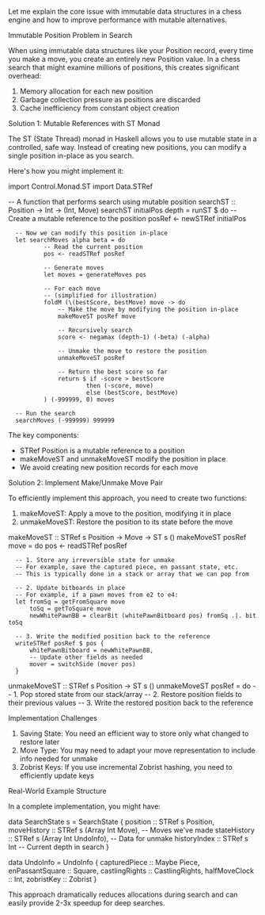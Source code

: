 Let me explain the core issue with immutable data structures in a chess engine and how to improve performance with mutable alternatives.

Immutable Position Problem in Search

When using immutable data structures like your Position record, every time you make a move, you create an entirely new Position value. In a chess search that might examine millions of positions, this creates significant overhead:

1. Memory allocation for each new position
2. Garbage collection pressure as positions are discarded
3. Cache inefficiency from constant object creation

Solution 1: Mutable References with ST Monad

The ST (State Thread) monad in Haskell allows you to use mutable state in a controlled, safe way. Instead of creating new positions, you can modify a single position in-place as you search.

Here's how you might implement it:

import Control.Monad.ST
import Data.STRef

-- A function that performs search using mutable position
searchST :: Position -> Int -> (Int, Move)
searchST initialPos depth = runST $ do
-- Create a mutable reference to the position
posRef <- newSTRef initialPos

      -- Now we can modify this position in-place
      let searchMoves alpha beta = do
              -- Read the current position
              pos <- readSTRef posRef

              -- Generate moves
              let moves = generateMoves pos

              -- For each move
              -- (simplified for illustration)
              foldM (\(bestScore, bestMove) move -> do
                  -- Make the move by modifying the position in-place
                  makeMoveST posRef move

                  -- Recursively search
                  score <- negamax (depth-1) (-beta) (-alpha)

                  -- Unmake the move to restore the position
                  unmakeMoveST posRef

                  -- Return the best score so far
                  return $ if -score > bestScore
                          then (-score, move)
                          else (bestScore, bestMove)
              ) (-999999, 0) moves

      -- Run the search
      searchMoves (-999999) 999999

The key components:
- STRef Position is a mutable reference to a position
- makeMoveST and unmakeMoveST modify the position in place
- We avoid creating new position records for each move

Solution 2: Implement Make/Unmake Move Pair

To efficiently implement this approach, you need to create two functions:

1. makeMoveST: Apply a move to the position, modifying it in place
2. unmakeMoveST: Restore the position to its state before the move

makeMoveST :: STRef s Position -> Move -> ST s ()
makeMoveST posRef move = do
pos <- readSTRef posRef

      -- 1. Store any irreversible state for unmake
      -- For example, save the captured piece, en passant state, etc.
      -- This is typically done in a stack or array that we can pop from

      -- 2. Update bitboards in place
      -- For example, if a pawn moves from e2 to e4:
      let fromSq = getFromSquare move
          toSq = getToSquare move
          newWhitePawnBB = clearBit (whitePawnBitboard pos) fromSq .|. bit toSq

      -- 3. Write the modified position back to the reference
      writeSTRef posRef $ pos {
          whitePawnBitboard = newWhitePawnBB,
          -- Update other fields as needed
          mover = switchSide (mover pos)
      }

unmakeMoveST :: STRef s Position -> ST s ()
unmakeMoveST posRef = do
-- 1. Pop stored state from our stack/array
-- 2. Restore position fields to their previous values
-- 3. Write the restored position back to the reference

Implementation Challenges

1. Saving State: You need an efficient way to store only what changed to restore later
2. Move Type: You may need to adapt your move representation to include info needed for unmake
3. Zobrist Keys: If you use incremental Zobrist hashing, you need to efficiently update keys

Real-World Example Structure

In a complete implementation, you might have:

data SearchState s = SearchState {
position :: STRef s Position,
moveHistory :: STRef s (Array Int Move),  -- Moves we've made
stateHistory :: STRef s (Array Int UndoInfo),  -- Data for unmake
historyIndex :: STRef s Int  -- Current depth in search
}

data UndoInfo = UndoInfo {
capturedPiece :: Maybe Piece,
enPassantSquare :: Square,
castlingRights :: CastlingRights,
halfMoveClock :: Int,
zobristKey :: Zobrist
}

This approach dramatically reduces allocations during search and can easily provide 2-3x speedup for deep searches.